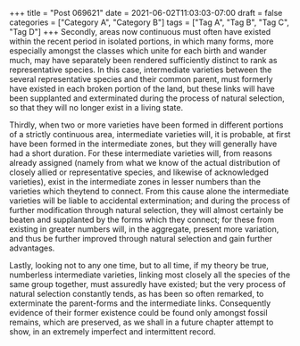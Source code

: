 +++
title = "Post 069621"
date = 2021-06-02T11:03:03-07:00
draft = false
categories = ["Category A", "Category B"]
tags = ["Tag A", "Tag B", "Tag C", "Tag D"]
+++
Secondly, areas now continuous must often have existed within the recent period in isolated portions, in which many forms, more especially amongst the classes which unite for each birth and wander much, may have separately been rendered sufficiently distinct to rank as representative species. In this case, intermediate varieties between the several representative species and their common parent, must formerly have existed in each broken portion of the land, but these links will have been supplanted and exterminated during the process of natural selection, so that they will no longer exist in a living state.

Thirdly, when two or more varieties have been formed in different portions of a strictly continuous area, intermediate varieties will, it is probable, at first have been formed in the intermediate zones, but they will generally have had a short duration. For these intermediate varieties will, from reasons already assigned (namely from what we know of the actual distribution of closely allied or representative species, and likewise of acknowledged varieties), exist in the intermediate zones in lesser numbers than the varieties which theytend to connect. From this cause alone the intermediate varieties will be liable to accidental extermination; and during the process of further modification through natural selection, they will almost certainly be beaten and supplanted by the forms which they connect; for these from existing in greater numbers will, in the aggregate, present more variation, and thus be further improved through natural selection and gain further advantages.

Lastly, looking not to any one time, but to all time, if my theory be true, numberless intermediate varieties, linking most closely all the species of the same group together, must assuredly have existed; but the very process of natural selection constantly tends, as has been so often remarked, to exterminate the parent-forms and the intermediate links. Consequently evidence of their former existence could be found only amongst fossil remains, which are preserved, as we shall in a future chapter attempt to show, in an extremely imperfect and intermittent record.
